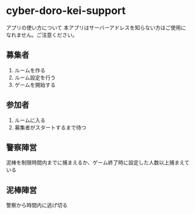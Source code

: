 # cyber-doro-kei-support

アプリの使い方について
本アプリはサーバーアドレスを知らない方はご使用になれません。ご注意ください。

## 募集者
1. ルームを作る
2. ルーム設定を行う
3. ゲームを開始する

## 参加者
1. ルームに入る
2. 募集者がスタートするまで待つ

## 警察陣営
泥棒を制限時間内までに捕まえるか、ゲーム終了時に設定した人数以上捕まえている

## 泥棒陣営
警察から時間内に逃げ切る
